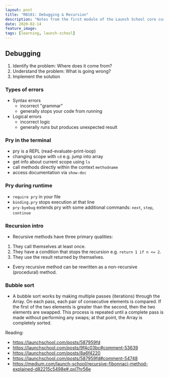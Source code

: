 ```yaml
---
layout: post
title: "RB101: Debugging & Recursion"
description: "Notes from the first module of the Launch School core curriculum"
date: 2020-02-14
feature_image:
tags: [learning, launch-school]
---
```


## Debugging
1. Identify the problem: Where does it come from?
2. Understand the problem: What is going wrong?
3. Implement the solution

<!--more-->

### Types of errors
- Syntax errors
    - incorrect "grammar"
    - generally stops your code from running
- Logical errors
    - incorrect logic
    - generally runs but produces unexpected result

### Pry in the terminal
- pry is a REPL (read-evaluate-print-loop)
- changing scope with `cd` e.g. jump into array
- get info about current scope using `ls`
- call methods directly within the context `methodname`
- access documentation via `show-doc`

### Pry during runtime
- `require pry` in your file
- `binding.pry` stops execution at that line
- `pry-byebug` extends pry with some additional commands: `next`, `step`, `continue`

### Recursion intro
- Recursive methods have three primary qualities:
1. They call themselves at least once.
2. They have a condition that stops the recursion e.g. `return 1 if n <= 2`.
3. They use the result returned by themselves.
- Every recursive method can be rewritten as a non-recursive (procedural) method.

### Bubble sort
- A bubble sort works by making multiple passes (iterations) through the Array. On each pass, each pair of consecutive elements is compared. If the first of the two elements is greater than the second, then the two elements are swapped. This process is repeated until a complete pass is made without performing any swaps; at that point, the Array is completely sorted.


Reading:
- https://launchschool.com/posts/587959fd
- https://launchschool.com/posts/9f4c03bc#comment-53639
- https://launchschool.com/posts/8a6f4220
- https://launchschool.com/posts/587959fd#comment-54748
- https://medium.com/launch-school/recursive-fibonnaci-method-explained-d82215c5498e#.qxl7hr56e
